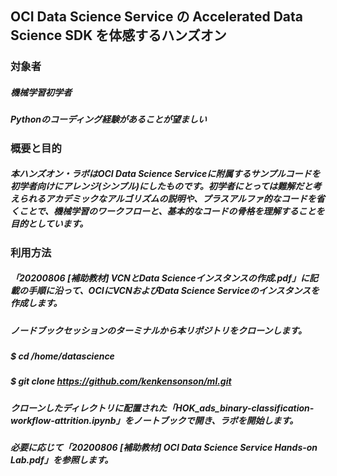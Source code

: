 ## OCI Data Science Service の Accelerated Data Science SDK を体感するハンズオン
### 対象者
##### 機械学習初学者
##### Pythonのコーディング経験があることが望ましい
### 概要と目的
##### 本ハンズオン・ラボはOCI Data Science Serviceに附属するサンプルコードを初学者向けにアレンジ(シンプル)にしたものです。初学者にとっては難解だと考えられるアカデミックなアルゴリズムの説明や、プラスアルファ的なコードを省くことで、機械学習のワークフローと、基本的なコードの骨格を理解することを目的としています。
### 利用方法
##### 「20200806 [補助教材] VCNとData Scienceインスタンスの作成.pdf」に記載の手順に沿って、OCIにVCNおよびData Science Serviceのインスタンスを作成します。
##### ノードブックセッションのターミナルから本リポジトリをクローンします。
##### $ cd /home/datascience
##### $ git clone https://github.com/kenkensonson/ml.git
##### クローンしたディレクトリに配置された「HOK_ads_binary-classification-workflow-attrition.ipynb」をノートブックで開き、ラボを開始します。
##### 必要に応じて「20200806 [補助教材] OCI Data Science Service Hands-on Lab.pdf」を参照します。
